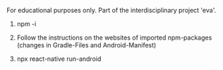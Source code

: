 For educational purposes only.
Part of the interdisciplinary project 'eva'.

1. npm -i

2. Follow the instructions on the websites of imported npm-packages (changes in Gradle-Files and Android-Manifest)

3. npx react-native run-android
